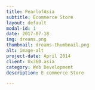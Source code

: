 ```yaml
---
title: PearlofAsia
subtitle: Ecommerce Store
layout: default
modal-id: 1
date: 2017-07-18
img: dreams.png
thumbnail: dreams-thumbnail.png
alt: image-alt
project-date: April 2014
client: Ux360.asia
category: Web Development
description: E commerce Store

---
```


